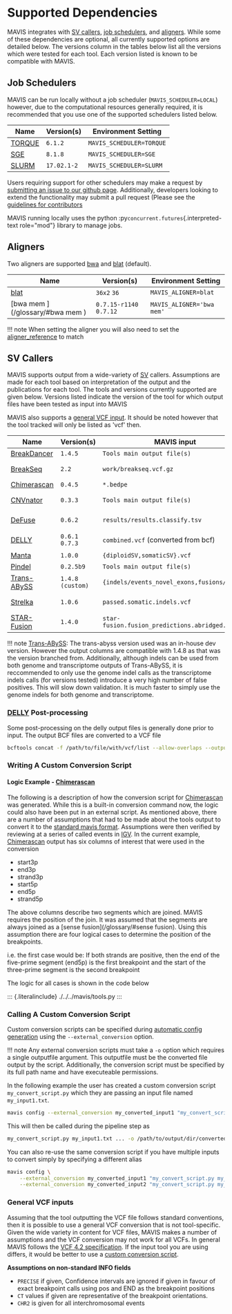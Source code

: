# Supported Dependencies

MAVIS integrates with
[SV callers](/inputs/supported_dependencies/#sv-callers),
[job schedulers](/inputs/supported_dependencies/#job-schedulers), and
[aligners](/inputs/supported_dependencies/#aligners). While some of
these dependencies are optional, all currently supported options are
detailed below. The versions column in the tables below list all the
versions which were tested for each tool. Each version listed is known
to be compatible with MAVIS.

## Job Schedulers

MAVIS can be run locally without a job scheduler
(`MAVIS_SCHEDULER=LOCAL`) however, due to the computational resources
generally required, it is recommended that you use one of the supported
schedulers listed below.

| Name                        | Version(s)  | Environment Setting      |
| --------------------------- | ----------- | ------------------------ |
| [TORQUE](/glossary/#TORQUE) | `6.1.2`     | `MAVIS_SCHEDULER=TORQUE` |
| [SGE](/glossary/#SGE)       | `8.1.8`     | `MAVIS_SCHEDULER=SGE`    |
| [SLURM](/glossary/#SLURM)   | `17.02.1-2` | `MAVIS_SCHEDULER=SLURM`  |

Users requiring support for other schedulers may make a request by
[submitting an issue to our github
page](https://github.com/bcgsc/mavis/issues). Additionally, developers
looking to extend the functionality may submit a pull request (Please
see the
[guidelines for contributors](/development/)

MAVIS running locally uses the python
:py`concurrent.futures`{.interpreted-text role="mod"} library to manage
jobs.
##

## Aligners

Two aligners are supported [bwa](/glossary/#bwa) and
[blat](/glossary/#blat) (default).

| Name                                      | Version(s)              | Environment Setting       |
| ----------------------------------------- | ----------------------- | ------------------------- |
| [blat](/glossary/#blat)                   | `36x2` `36`             | `MAVIS_ALIGNER=blat`      |
| [bwa mem <bwa>](/glossary/#bwa mem <bwa>) | `0.7.15-r1140` `0.7.12` | `MAVIS_ALIGNER='bwa mem'` |

!!! note
    When setting the aligner you will also need to set the
    [aligner_reference](/glossary/#aligner_reference) to match

## SV Callers

MAVIS supports output from a wide-variety of [SV](/glossary/#SV) callers. Assumptions are made for each tool based on
interpretation of the output and the publications for each tool. The
tools and versions currently supported are given below. Versions listed
indicate the version of the tool for which output files have been tested
as input into MAVIS

MAVIS also supports a [general VCF input](/inputs/supported_dependencies/#general-vcf-inputs).
It should be noted however that the tool tracked will only be listed as
\'vcf\' then.

| Name                                  | Version(s)       | MAVIS input                                   | Publication                                            |
| ------------------------------------- | ---------------- | --------------------------------------------- | ------------------------------------------------------ |
| [BreakDancer](/glossary/#BreakDancer) | `1.4.5`          | `Tools main output file(s)`                   | [Chen-2009](/background/citations#Chen-2009)           |
| [BreakSeq](/glossary/#BreakSeq)       | `2.2`            | `work/breakseq.vcf.gz`                        | [Abyzov-2015](/background/citations#Abyzov-2015)       |
| [Chimerascan](/glossary/#Chimerascan) | `0.4.5`          | `*.bedpe`                                     | [Iyer-2011](/background/citations#Iyer-2011)           |
| [CNVnator](/glossary/#CNVnator)       | `0.3.3`          | `Tools main output file(s)`                   | [Abyzov-2011](/background/citations#Abyzov-2011)       |
| [DeFuse](/glossary/#DeFuse)           | `0.6.2`          | `results/results.classify.tsv`                | [McPherson-2011](/background/citations#McPherson-2011) |
| [DELLY](/glossary/#DELLY)             | `0.6.1` `0.7.3`  | `combined.vcf` (converted from bcf)           | [Rausch-2012](/background/citations#Rausch-2012)       |
| [Manta](/glossary/#Manta)             | `1.0.0`          | `{diploidSV,somaticSV}.vcf`                   | [Chen-2016](/background/citations#Chen-2016)           |
| [Pindel](/glossary/#Pindel)           | `0.2.5b9`        | `Tools main output file(s)`                   | [Ye-2009](/background/citations#Ye-2009)               |
| [Trans-ABySS](/glossary/#Trans-ABySS) | `1.4.8 (custom)` | `{indels/events_novel_exons,fusions/*}.tsv`   | [Robertson-2010](/background/citations#Robertson-2010) |
| [Strelka](/glossary/#Strelka)         | `1.0.6`          | `passed.somatic.indels.vcf`                   | [Saunders-2012](/background/citations#Saunders-2012)   |
| [STAR-Fusion](/glossary/#STAR-Fusion) | `1.4.0`          | `star-fusion.fusion_predictions.abridged.tsv` | [Haas-2017](/background/citations#Haas-2017)           |

!!! note
    [Trans-ABySS](/glossary/#Trans-ABySS): The trans-abyss version
    used was an in-house dev version. However the output columns are
    compatible with 1.4.8 as that was the version branched from.
    Additionally, although indels can be used from both genome and
    transcriptome outputs of Trans-ABySS, it is reccommended to only use the
    genome indel calls as the transcriptome indels calls (for versions
    tested) introduce a very high number of false positives. This will slow
    down validation. It is much faster to simply use the genome indels for
    both genome and transcriptome.

### [DELLY](/glossary/#DELLY) Post-processing

Some post-processing on the delly output files is generally done prior
to input. The output BCF files are converted to a VCF file

```bash
bcftools concat -f /path/to/file/with/vcf/list --allow-overlaps --output-type v --output combined.vcf
```

### Writing A Custom Conversion Script

#### Logic Example - [Chimerascan](/glossary/#Chimerascan)

The following is a description of how the conversion script for
[Chimerascan](/background/citations/#Iyer-2011) was generated.
While this is a built-in conversion command now, the logic could also
have been put in an external script. As mentioned above, there are a
number of assumptions that had to be made about the tools output to
convert it to the
[standard mavis format](/inputs/standard/). Assumptions were then verified by reviewing at a series of
called events in [IGV](/glossary/#IGV). In the current
example, [Chimerascan](/background/citations/#Iyer-2011) output
has six columns of interest that were used in the conversion

-   start3p
-   end3p
-   strand3p
-   start5p
-   end5p
-   strand5p

The above columns describe two segments which are joined. MAVIS requires
the position of the join. It was assumed that the segments are always
joined as a [sense fusion](/glossary/#sense fusion). Using this
assumption there are four logical cases to determine the position of the
breakpoints.

i.e. the first case would be: If both strands are positive, then the end
of the five-prime segment (end5p) is the first breakpoint and the start
of the three-prime segment is the second breakpoint

The logic for all cases is shown in the code below

::: {.literalinclude}
./../../mavis/tools.py
:::

### Calling A Custom Conversion Script

Custom conversion scripts can be specified during
[automatic config generation](/configuration/settings/#pipeline-configuration-file)
using the `--external_conversion` option.

!!! note
    Any external conversion scripts must take a `-o` option which requires a
    single outputfile argument. This outputfile must be the converted file
    output by the script. Additionally, the conversion script must be
    specified by its full path name and have executeable permissions.

In the following example the user has created a custom conversion script
`my_convert_script.py` which they are passing an input file named
`my_input1.txt`.

```bash
mavis config --external_conversion my_converted_input1 "my_convert_script.py my_input1.txt ... "
```

This will then be called during the pipeline step as

```bash
my_convert_script.py my_input1.txt ... -o /path/to/output/dir/converted_inputs/my_converted_input1.tab
```

You can also re-use the same conversion script if you have multiple
inputs to convert simply by specifying a different alias

```bash
mavis config \
    --external_conversion my_converted_input1 "my_convert_script.py my_input1.txt" \
    --external_conversion my_converted_input2 "my_convert_script.py my_input2.txt"
```

### General VCF inputs

Assuming that the tool outputting the VCF file follows standard
conventions, then it is possible to use a general VCF conversion that is
not tool-specific. Given the wide variety in content for VCF files,
MAVIS makes a number of assumptions and the VCF conversion may not work
for all VCFs. In general MAVIS follows the [VCF 4.2
specification](https://samtools.github.io/hts-specs/VCFv4.2.pdf). If the
input tool you are using differs, it would be better to use a
[custom conversion script](/inputs/supported_dependencies/#calling-a-custom-conversion-script).

**Assumptions on non-standard INFO fields**

-   `PRECISE` if given, Confidence intervals are ignored if given in
    favour of exact breakpoint calls using pos and END as the breakpoint
    positions
-   `CT` values if given are representative of the breakpoint
    orientations.
-   `CHR2` is given for all interchromosomal events
